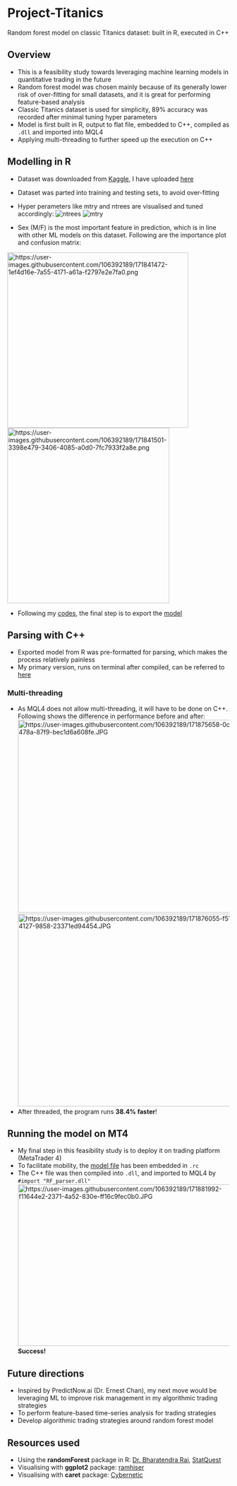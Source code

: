 # Project-Titanics
Random forest model on classic Titanics dataset: built in R, executed in C++
  
## Overview
* This is a feasibility study towards leveraging machine learning models in quantitative trading in the future
* Random forest model was chosen mainly because of its generally lower risk of over-fitting for small datasets, and it is great for performing feature-based analysis
* Classic Titanics dataset is used for simplicity, 89% accuracy was recorded after minimal tuning hyper parameters
* Model is first built in R, output to flat file, embedded to C++, compiled as `.dll` and imported into MQL4
* Applying multi-threading to further speed up the execution on C++
  
## Modelling in R
* Dataset was downloaded from [Kaggle](https://www.kaggle.com/c/titanic), I have uploaded [here](https://github.com/urinethrower/Project-Titanics/blob/main/titanic.csv)
* Dataset was parted into training and testing sets, to avoid over-fitting
* Hyper perameters like mtry and ntrees are visualised and tuned accordingly:
![ntrees](https://user-images.githubusercontent.com/106392189/171839711-84ca8a9b-58d0-457f-ac22-7ef443f000e5.png)
![mtry](https://user-images.githubusercontent.com/106392189/171839746-6ba82794-5425-471a-842e-9f25d27a1173.png)
  
* Sex (M/F) is the most important feature in prediction, which is in line with other ML models on this dataset. Following are the importance plot and confusion matrix:  
  
<img src="https://user-images.githubusercontent.com/106392189/171841472-1ef4d16e-7a55-4171-a61a-f2797e2e7fa0.png" alt="https://user-images.githubusercontent.com/106392189/171841472-1ef4d16e-7a55-4171-a61a-f2797e2e7fa0.png" width="410" height="397"></img>
<img src="https://user-images.githubusercontent.com/106392189/171841501-3398e479-3406-4085-a0d0-7fc7933f2a8e.png" alt="https://user-images.githubusercontent.com/106392189/171841501-3398e479-3406-4085-a0d0-7fc7933f2a8e.png" width="367" height="397"></img>  
* Following my [codes](https://github.com/urinethrower/Project-Titanics/blob/main/titanic.R), the final step is to export the [model](https://github.com/urinethrower/Project-Titanics/blob/main/titanic_RF.csv)
  
## Parsing with C++
* Exported model from R was pre-formatted for parsing, which makes the process relatively painless
* My primary version, runs on terminal after compiled, can be referred to [here](https://github.com/urinethrower/Project-Titanics/blob/main/treerunner.cpp)

### Multi-threading
* As MQL4 does not allow multi-threading, it will have to be done on C++. Following shows the difference in performance before and after:  
<img src="https://user-images.githubusercontent.com/106392189/171875658-0c7c288d-0707-478a-87f9-bec1d6a608fe.JPG" alt="https://user-images.githubusercontent.com/106392189/171875658-0c7c288d-0707-478a-87f9-bec1d6a608fe.JPG" width="582" height="436"></img>
<img src="https://user-images.githubusercontent.com/106392189/171876055-f51f8790-b7d5-4127-9858-23371ed94454.JPG" alt="https://user-images.githubusercontent.com/106392189/171876055-f51f8790-b7d5-4127-9858-23371ed94454.JPG" width="582" height="436"></img>  
* After threaded, the program runs **38.4% faster**!
  
## Running the model on MT4
* My final step in this feasibility study is to deploy it on trading platform (MetaTrader 4)
* To facilitate mobility, the [model file](https://github.com/urinethrower/Project-Titanics/blob/main/titanic_RF.csv) has been embedded in `.rc`
* The C++ file was then compiled into `.dll`, and imported to MQL4 by `#import "RF_parser.dll"`  
<img src="https://user-images.githubusercontent.com/106392189/171881992-f11644e2-2371-4a52-830e-ff16c9fec0b0.JPG" alt="https://user-images.githubusercontent.com/106392189/171881992-f11644e2-2371-4a52-830e-ff16c9fec0b0.JPG" width="518" height="366"></img>  
**Success!**

## Future directions
* Inspired by PredictNow.ai (Dr. Ernest Chan), my next move would be leveraging ML to improve risk management in my algorithmic trading strategies
* To perform feature-based time-series analysis for trading strategies
* Develop algorithmic trading strategies around random forest model
  
## Resources used
* Using the **randomForest** package in R: [Dr. Bharatendra Rai](https://www.youtube.com/watch?v=dJclNIN-TPo), [StatQuest](https://www.youtube.com/watch?v=6EXPYzbfLCE)
* Visualising with **ggplot2** package: [ramhiser](https://gist.github.com/ramhiser/6dec3067f087627a7a85)
* Visualising with **caret** package: [Cybernetic](https://stackoverflow.com/questions/23891140/r-how-to-visualize-confusion-matrix-using-the-caret-package)
